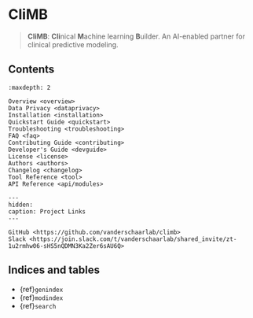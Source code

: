 # CliMB

> **CliMB**: **Cli**nical **M**achine learning **B**uilder. An AI-enabled partner for clinical predictive modeling.



## Contents

```{toctree}
:maxdepth: 2

Overview <overview>
Data Privacy <dataprivacy>
Installation <installation>
Quickstart Guide <quickstart>
Troubleshooting <troubleshooting>
FAQ <faq>
Contributing Guide <contributing>
Developer's Guide <devguide>
License <license>
Authors <authors>
Changelog <changelog>
Tool Reference <tool>
API Reference <api/modules>
```

```{toctree}
---
hidden:
caption: Project Links
---

GitHub <https://github.com/vanderschaarlab/climb>
Slack <https://join.slack.com/t/vanderschaarlab/shared_invite/zt-1u2rmhw06-sHS5nQDMN3Ka2Zer6sAU6Q>
```



## Indices and tables

* {ref}`genindex`
* {ref}`modindex`
* {ref}`search`



[Sphinx]: http://www.sphinx-doc.org/
[Markdown]: https://daringfireball.net/projects/markdown/
[reStructuredText]: http://www.sphinx-doc.org/en/master/usage/restructuredtext/basics.html
[MyST]: https://myst-parser.readthedocs.io/en/latest/
